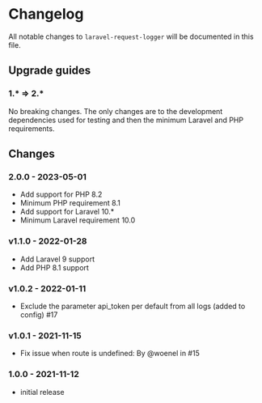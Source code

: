 # Changelog

All notable changes to `laravel-request-logger` will be documented in this file.

## Upgrade guides

### 1.* => 2.*

No breaking changes. The only changes are to the development dependencies used for testing and then the minimum Laravel and PHP requirements.

## Changes

### 2.0.0 - 2023-05-01

- Add support for PHP 8.2
- Minimum PHP requirement 8.1
- Add support for Laravel 10.*
- Minimum Laravel requirement 10.0

### v1.1.0 - 2022-01-28

- Add Laravel 9 support
- Add PHP 8.1 support

### v1.0.2 - 2022-01-11

- Exclude the parameter api_token per default from all logs (added to config) #17

### v1.0.1 - 2021-11-15

- Fix issue when route is undefined: By @woenel in #15

### 1.0.0 - 2021-11-12

- initial release
